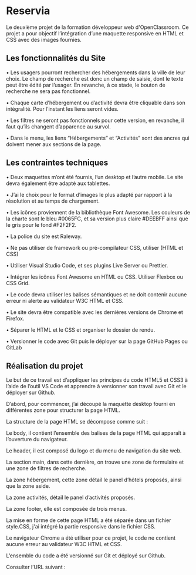 # Reservia
Le deuxième projet de la formation développeur web d'OpenClassroom. Ce projet a pour objectif l’intégration d’une maquette responsive en HTML et CSS avec des images fournies. 


## Les fonctionnalités du Site
• Les usagers pourront rechercher des hébergements dans la ville de leur choix. Le champ de recherche est donc un champ de saisie, dont le texte peut être édité par l’usager. En revanche, à ce stade, le bouton de recherche ne sera pas fonctionnel.

• Chaque carte d’hébergement ou d’activité devra être cliquable dans son intégralité. Pour l’instant les liens seront vides.

• Les filtres ne seront pas fonctionnels pour cette version, en revanche, il faut qu’ils changent d’apparence au survol.

• Dans le menu, les liens “Hébergements” et “Activités” sont des ancres qui doivent mener aux sections de la page.


## Les contraintes techniques
• Deux maquettes m’ont été fournis, l’un desktop et l’autre mobile. Le site devra également être adapté aux tablettes.

• J’ai le choix pour le format d’images le plus adapté par rapport à la résolution et au temps de chargement.

• Les icônes proviennent de la bibliothèque Font Awesome. Les couleurs de la charte sont le bleu #0065FC, et sa version plus claire #DEEBFF ainsi que le gris pour le fond #F2F2F2.

• La police du site est Raleway.

• Ne pas utiliser de framework ou pré-compilateur CSS, utiliser (HTML et CSS)

• Utiliser Visual Studio Code, et ses plugins Live Server ou Prettier.

• Intégrer les icônes Font Awesome en HTML ou CSS. Utiliser Flexbox ou CSS Grid.

• Le code devra utiliser les balises sémantiques et ne doit contenir aucune erreur ni alerte au validateur W3C HTML et CSS.

• Le site devra être compatible avec les dernières versions de Chrome et Firefox.

• Séparer le HTML et le CSS et organiser le dossier de rendu.

• Versionner le code avec Git puis le déployer sur la page GitHub Pages ou GitLab

## Réalisation du projet
Le but de ce travail est d’appliquer les principes du code HTML5 et CSS3 à l’aide de l’outil VS Code et apprendre à versionner son travail avec Git et le déployer sur Github.

D’abord, pour commencer, j’ai découpé la maquette desktop fourni en différentes zone pour structurer la page HTML.

La structure de la page HTML se décompose comme suit :

Le body, il contient l’ensemble des balises de la page HTML qui apparaît à l’ouverture du navigateur.

Le header, il est composé du logo et du menu de navigation du site web.

La section main, dans cette dernière, on trouve une zone de formulaire et une zone de filtres de recherche.

La zone hébergement, cette zone détail le panel d’hôtels proposés, ainsi que la zone aside.

La zone activités, détail le panel d’activités proposés.

La zone footer, elle est composée de trois menus.

La mise en forme de cette page HTML a été séparée dans un fichier style.CSS, j'ai intégré la partie responsive dans le fichier CSS.

Le navigateur Chrome a été utiliser pour ce projet, le code ne contient aucune erreur au validateur W3C HTML et CSS.

L’ensemble du code a été versionné sur Git et déployé sur Github.

Consulter l’URL suivant : 








